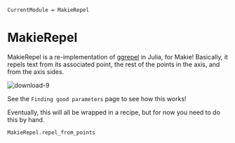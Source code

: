 ```@meta
CurrentModule = MakieRepel
```

# MakieRepel

MakieRepel is a re-implementation of [ggrepel](https://github.com/slowkow/ggrepel) in Julia, for Makie!  Basically, it repels text from its associated point, the rest of the points in the axis, and from the axis sides.  

![download-9](https://user-images.githubusercontent.com/32143268/217616625-7b6ba4f3-c846-4470-a2f5-602b175f2cc0.png)

See the `Finding good parameters` page to see how this works!

Eventually, this will all be wrapped in a recipe, but for now you need to do this by hand.


```@index
MakieRepel.repel_from_points
```

